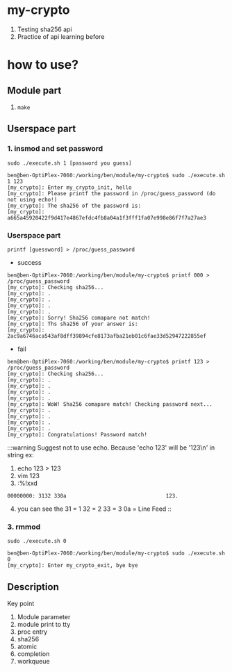 my-crypto
===
1. Testing sha256 api
2. Practice of api learning before

# how to use?
## Module part
1. `make`

## Userspace part
### 1. insmod and set password
`sudo ./execute.sh 1 [password you guess]`
```
ben@ben-OptiPlex-7060:/working/ben/module/my-crypto$ sudo ./execute.sh 1 123
[my_crypto]: Enter my_crypto_init, hello
[my_crypto]: Please printf the password in /proc/guess_password (do not using echo!)
[my_crypto]: The sha256 of the password is:
[my_crypto]: a665a45920422f9d417e4867efdc4fb8a04a1f3fff1fa07e998e86f7f7a27ae3
```

### Userspace part
`printf [guessword] > /proc/guess_password`
- success
```
ben@ben-OptiPlex-7060:/working/ben/module/my-crypto$ printf 000 > /proc/guess_password
[my_crypto]: Checking sha256...
[my_crypto]: .
[my_crypto]: .
[my_crypto]: .
[my_crypto]: .
[my_crypto]: Sorry! Sha256 comapare not match!
[my_crypto]: Ths sha256 of your answer is:
[my_crypto]: 2ac9a6746aca543af8dff39894cfe8173afba21eb01c6fae33d52947222855ef
```
- fail
```
ben@ben-OptiPlex-7060:/working/ben/module/my-crypto$ printf 123 > /proc/guess_password
[my_crypto]: Checking sha256...
[my_crypto]: .
[my_crypto]: .
[my_crypto]: .
[my_crypto]: .
[my_crypto]: WoW! Sha256 comapare match! Checking password next...
[my_crypto]: .
[my_crypto]: .
[my_crypto]: .
[my_crypto]: .
[my_crypto]: Congratulations! Password match!
```
:::warning
Suggest not to use echo. Because 'echo 123' will be '123\n' in string 
ex:
1. echo 123 > 123
2. vim 123
3. :%!xxd
```
00000000: 3132 330a                                123.
```
4. you can see the
31 = 1
32 = 2
33 = 3
0a = Line Feed
::

### 3. rmmod
`sudo ./execute.sh 0`
```
ben@ben-OptiPlex-7060:/working/ben/module/my-crypto$ sudo ./execute.sh 0
[my_crypto]: Enter my_crypto_exit, bye bye
```

## Description
Key point
1. Module parameter
2. module print to tty
3. proc entry
4. sha256
5. atomic
6. completion
7. workqueue

